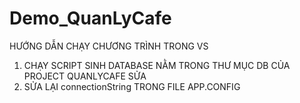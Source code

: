 # Demo_QuanLyCafe
HƯỚNG DẪN CHẠY CHƯƠNG TRÌNH TRONG VS
1. CHẠY SCRIPT SINH DATABASE NẰM TRONG THƯ MỤC DB CỦA PROJECT QUANLYCAFE
SỬA
2. SỬA LẠI connectionString TRONG FILE APP.CONFIG
